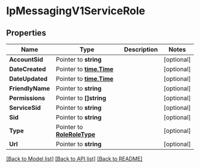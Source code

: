 # IpMessagingV1ServiceRole

## Properties

Name | Type | Description | Notes
------------ | ------------- | ------------- | -------------
**AccountSid** | Pointer to **string** |  | [optional] 
**DateCreated** | Pointer to [**time.Time**](time.Time.md) |  | [optional] 
**DateUpdated** | Pointer to [**time.Time**](time.Time.md) |  | [optional] 
**FriendlyName** | Pointer to **string** |  | [optional] 
**Permissions** | Pointer to **[]string** |  | [optional] 
**ServiceSid** | Pointer to **string** |  | [optional] 
**Sid** | Pointer to **string** |  | [optional] 
**Type** | Pointer to [**RoleRoleType**](role_role_type.md) |  | [optional] 
**Url** | Pointer to **string** |  | [optional] 

[[Back to Model list]](../README.md#documentation-for-models) [[Back to API list]](../README.md#documentation-for-api-endpoints) [[Back to README]](../README.md)


